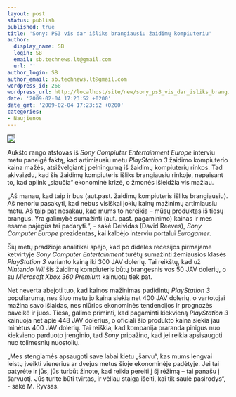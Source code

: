 ```yaml
---
layout: post
status: publish
published: true
title: 'Sony: PS3 vis dar išliks brangiausiu žaidimų kompiuteriu'
author:
  display_name: SB
  login: SB
  email: sb.technews.lt@gmail.com
  url: ''
author_login: SB
author_email: sb.technews.lt@gmail.com
wordpress_id: 268
wordpress_url: http://localhost/site/new/sony_ps3_vis_dar_isliks_brangiausias_zaidimu_kompiuteris/
date: '2009-02-04 17:23:52 +0200'
date_gmt: '2009-02-04 17:23:52 +0200'
categories:
- Naujienos
---
```

<div class="imgright"><img src="http://tbn0.google.com/images?q=tbn:HANUNyXPt7zbRM:http://www.itreviews.co.uk/graphics/normal/hardware/h1198.jpg" border="1" /></div>
<p>Aukšto rango atstovas iš <i>Sony Compiuter Entertainment Europe</i> interviu metu paneigė faktą, kad artimiausiu metu <i>PlayStation 3</i> žaidimo kompiuterio kaina mažės, atsižvelgiant į pelningumą iš žaidimų kompiuterių rinkos. Tad akivaizdu, kad šis žaidimų kompiuteris išliks brangiausiu rinkoje, nepaisant to, kad aplink „siaučia“ ekonominė krizė, o žmonės išleidžia vis mažiau.</p>
<p>„Aš manau, kad taip ir bus (aut.past. žaidimų kompiuteris išliks brangiausiu). Aš nenoriu pasakyti, kad nebus visiškai jokių kainų mažinimų artimiausiu metu. Aš taip pat nesakau, kad mums to nereikia – mūsų produktas iš tiesų brangus. Yra galimybė sumažinti (aut. past. pagaminimo) kainas ir mes esame pajėgūs tai padaryti.“, - sakė Deividas (David Reeves), <i>Sony Computer Europe</i> prezidentas, kai kalbėjo interviu portalui <i>Eurogamer</i>.</p>
<p>Šių metų pradžioje analitikai spėjo, kad po didelės recesijos pirmajame ketvirtyje <i>Sony Computer Entertainment</i> turėtų sumažinti žemiausios klasės <i>PlayStation 3</i> varianto kainą iki 300 JAV dolerių. Tai reikštų, kad už <i>Nintendo Wii</i> šis žaidimų kompiuteris būtų brangesnis vos 50 JAV dolerių, o su <i>Microsoft Xbox 360 Premium</i> kainuotų tiek pat.</p>
<p>Net neverta abejoti tuo, kad kainos mažinimas padidintų <i>PlayStation 3</i> populiarumą, nes šiuo metu jo kaina siekia net 400 JAV dolerių, o vartotojai mažina savo išlaidas, nes niūrios ekonominės tendencijos ir prognozės paveikė ir juos. Tiesa, galime priminti, kad pagaminti kiekvieną <i>PlayStation 3</i> kainuoja net apie 448 JAV dolerius, o oficiali šio produkto kaina siekia jau minėtus 400 JAV dolerių. Tai reiškia, kad kompanija praranda pinigus nuo kiekvieno parduoto įrenginio, tad <i>Sony</i> pripažino, kad jei reikia apsisaugoti nuo tolimesnių nuostolių.</p>
<p>„Mes stengiamės apsaugoti save labai kietu „šarvu“, kas mums lengvai leistų įveikti vienerius ar dvejus metus šioje ekonominėje padėtyje. Jei tai patyrėte ir jūs, jūs turbūt žinote, kad reikia pereiti į šį rėžimą – tai panašu į šarvuotį. Jūs turite būti tvirtas, ir vėliau staiga išeiti, kai tik saulė pasirodys“, - sakė M. Ryvsas.</p>
